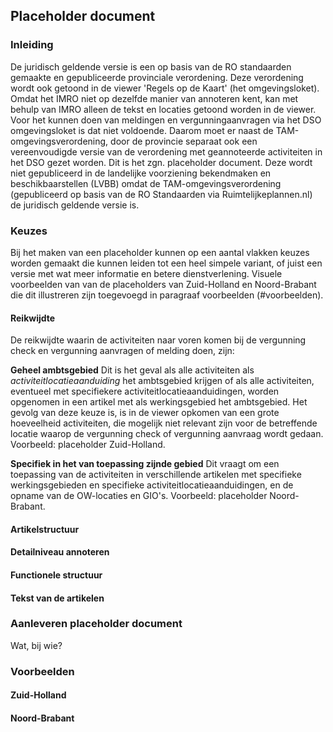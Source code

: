 ## Placeholder document


### Inleiding
De juridisch geldende versie is een op basis van de RO standaarden gemaakte en gepubliceerde provinciale verordening. Deze verordening wordt ook getoond in de viewer 'Regels op de Kaart' (het omgevingsloket). Omdat het IMRO niet op dezelfde manier van annoteren kent, kan met behulp van IMRO alleen de tekst en locaties getoond worden in de viewer. Voor het kunnen doen van meldingen en vergunningaanvragen via het DSO omgevingsloket is dat niet voldoende. Daarom moet er naast de TAM-omgevingsverordening, door de provincie separaat ook een vereenvoudigde versie van de verordening met geannoteerde activiteiten in het DSO gezet worden. Dit is het zgn. placeholder document. Deze wordt niet gepubliceerd in de landelijke voorziening bekendmaken en beschikbaarstellen (LVBB) omdat de TAM-omgevingsverordening (gepubliceerd op basis van de RO Standaarden via Ruimtelijkeplannen.nl) de juridisch geldende versie is.

### Keuzes
Bij het maken van een placeholder kunnen op een aantal vlakken keuzes worden gemaakt die kunnen leiden tot een heel simpele variant, of juist een versie met wat meer informatie en betere dienstverlening. Visuele voorbeelden van van de placeholders van Zuid-Holland en Noord-Brabant die dit illustreren zijn toegevoegd in paragraaf voorbeelden (#voorbeelden).

#### Reikwijdte 
De reikwijdte waarin de activiteiten naar voren komen bij de vergunning check en vergunning aanvragen of melding doen, zijn: 

<b>Geheel ambtsgebied</b>
Dit is het geval als alle activiteiten als <i>activiteitlocatieaanduiding</i> het ambtsgebied krijgen of als alle activiteiten, eventueel met specifiekere activiteitlocatieaanduidingen, worden opgenomen in een artikel met als werkingsgebied het ambtsgebied. Het gevolg van deze keuze is, is in de viewer opkomen van een grote hoeveelheid activiteiten, die mogelijk niet relevant zijn voor de betreffende locatie waarop de vergunning check of vergunning aanvraag wordt gedaan. 
Voorbeeld: placeholder Zuid-Holland.

<b>Specifiek in het van toepassing zijnde gebied</b>
Dit vraagt om een toepassing van de activiteiten in verschillende artikelen met specifieke werkingsgebieden en specifieke activiteitlocatieaanduidingen, en de opname van de OW-locaties en GIO's. 
Voorbeeld: placeholder Noord-Brabant.

#### Artikelstructuur



#### Detailniveau annoteren


#### Functionele structuur 


#### Tekst van de artikelen 

### Aanleveren placeholder document
Wat, bij wie?

### Voorbeelden 

#### Zuid-Holland

#### Noord-Brabant
